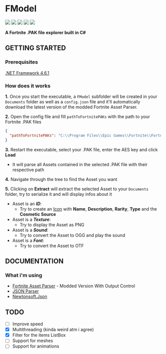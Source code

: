 # FModel
[![](https://img.shields.io/badge/Releases-Executable-orange.svg?logo=github)](https://github.com/iAmAsval/FModel/releases)
[![](https://img.shields.io/github/downloads/iAmAsval/FModel/1.0/total.svg?color=green&label=Downloads&logo=buzzfeed&logoColor=white)](https://github.com/iAmAsval/FModel/releases/tag/1.0)
[![](https://img.shields.io/badge/License-GPL-blue.svg?logo=gnu)](https://github.com/iAmAsval/FModel/blob/master/LICENSE)
[![](https://img.shields.io/badge/Twitter-@AsvalFN-1da1f2.svg?logo=twitter)](https://twitter.com/AsvalFN)
[![](https://img.shields.io/badge/Discord-Need%20Help%3F-7289da.svg?logo=discord)](https://discord.gg/JmWvXKb)

**A Fortnite .PAK file explorer built in C#**



## GETTING STARTED
### Prerequisites
[.NET Framework 4.6.1](https://dotnet.microsoft.com/download/dotnet-framework-runtime/net461)
### How does it works
**1.** Once you start the executable, a `FModel` subfolder will be created in your `Documents` folder as well as a `config.json` file and it'll automatically download the latest version of the modded Fortnite Asset Parser.

**2.** Open the config file and fill `pathToFortnitePAKs` with the path to your Fortnite .PAK files
```json
{
  "pathToFortnitePAKs": "C:\\Program Files\\Epic Games\\Fortnite\\FortniteGame\\Content\\Paks"
}
```

**3.** Restart the executable, select your .PAK file, enter the AES key and click **Load**
  - It will parse all Assets contained in the selected .PAK file with their respective path
  
**4.** Navigate through the tree to find the Asset you want

**5.** Clicking on **Extract** will extract the selected Asset to your `Documents` folder, try to serialize it and will display infos about it
  - Asset is an **_ID_**:
    - Try to create an [Icon](https://i.imgur.com/CkiU3p5.png) with **Name**, **Description**, **Rarity**, **Type** and the **Cosmetic Source**
  - Asset is a **_Texture_**:
    - Try to display the Asset as PNG
  - Asset is a **_Sound_**:
    - Try to convert the Asset to OGG and play the sound
  - Asset is a **_Font_**:
    - Try to convert the Asset to OTF



## DOCUMENTATION
### What i'm using
- [Fortnite Asset Parser](https://github.com/SirWaddles/JohnWickParse) - Modded Version With Output Control
- [JSON Parser](https://app.quicktype.io/)
- [Newtonsoft.Json](https://github.com/JamesNK/Newtonsoft.Json)

## TODO
- [ ] Improve speed
- [x] Multithreading (kinda weird atm i agree)
- [x] Filter for the items ListBox
- [ ] Support for meshes
- [ ] Support for animations
